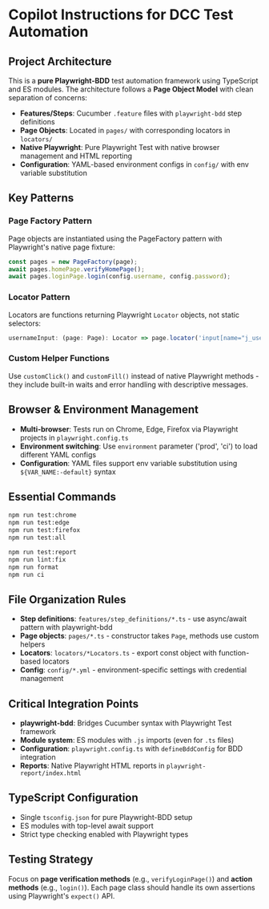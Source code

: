 # Copilot Instructions for DCC Test Automation

## Project Architecture

This is a **pure Playwright-BDD** test automation framework using TypeScript and ES modules. The architecture follows a **Page Object Model** with clean separation of concerns:

- **Features/Steps**: Cucumber `.feature` files with `playwright-bdd` step definitions
- **Page Objects**: Located in `pages/` with corresponding locators in `locators/`
- **Native Playwright**: Pure Playwright Test with native browser management and HTML reporting
- **Configuration**: YAML-based environment configs in `config/` with env variable substitution

## Key Patterns

### Page Factory Pattern
Page objects are instantiated using the PageFactory pattern with Playwright's native page fixture:
```typescript
const pages = new PageFactory(page);
await pages.homePage.verifyHomePage();
await pages.loginPage.login(config.username, config.password);
```

### Locator Pattern
Locators are functions returning Playwright `Locator` objects, not static selectors:
```typescript
usernameInput: (page: Page): Locator => page.locator('input[name="j_username"]')
```

### Custom Helper Functions
Use `customClick()` and `customFill()` instead of native Playwright methods - they include built-in waits and error handling with descriptive messages.

## Browser & Environment Management

- **Multi-browser**: Tests run on Chrome, Edge, Firefox via Playwright projects in `playwright.config.ts`
- **Environment switching**: Use `environment` parameter ('prod', 'ci') to load different YAML configs
- **Configuration**: YAML files support env variable substitution using `${VAR_NAME:-default}` syntax

## Essential Commands

```bash
npm run test:chrome
npm run test:edge
npm run test:firefox
npm run test:all

npm run test:report
npm run lint:fix
npm run format
npm run ci
```

## File Organization Rules

- **Step definitions**: `features/step_definitions/*.ts` - use async/await pattern with playwright-bdd
- **Page objects**: `pages/*.ts` - constructor takes `Page`, methods use custom helpers
- **Locators**: `locators/*Locators.ts` - export const object with function-based locators
- **Config**: `config/*.yml` - environment-specific settings with credential management

## Critical Integration Points

- **playwright-bdd**: Bridges Cucumber syntax with Playwright Test framework
- **Module system**: ES modules with `.js` imports (even for `.ts` files)
- **Configuration**: `playwright.config.ts` with `defineBddConfig` for BDD integration
- **Reports**: Native Playwright HTML reports in `playwright-report/index.html`

## TypeScript Configuration

- Single `tsconfig.json` for pure Playwright-BDD setup
- ES modules with top-level await support
- Strict type checking enabled with Playwright types

## Testing Strategy

Focus on **page verification methods** (e.g., `verifyLoginPage()`) and **action methods** (e.g., `login()`). Each page class should handle its own assertions using Playwright's `expect()` API.